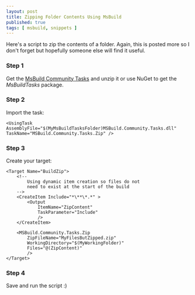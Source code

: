 ```yaml
---
layout: post
title: Zipping Folder Contents Using MsBuild
published: true
tags: [ msbuild, snippets ]
---
```


Here's a script to zip the contents of a folder. Again, this is posted more
so I don't forget but hopefully someone else will find it useful.

### Step 1

Get the [MsBuild Community Tasks](https://github.com/loresoft/msbuildtasks/releases) 
and unzip it or use NuGet to get the *MsBuildTasks* package.

### Step 2

Import the task:

	<UsingTask AssemblyFile="$(MyMsBuildTasksFolder)MSBuild.Community.Tasks.dll" TaskName="MSBuild.Community.Tasks.Zip" />

### Step 3

Create your target:

	<Target Name="BuildZip">
		<!-- 
			Using dynamic item creation so files do not 
			need to exist at the start of the build
		-->
		<CreateItem Include="*\**\*.*" >
			<Output 
				ItemName="ZipContent" 
				TaskParameter="Include" 
				/>
		</CreateItem>

		<MSBuild.Community.Tasks.Zip 
			ZipFileName="MyFilesButZipped.zip" 
			WorkingDirectory="$(MyWorkingFolder)" 
			Files="@(ZipContent)" 
			/>
	</Target>

### Step 4

Save and run the script :)

